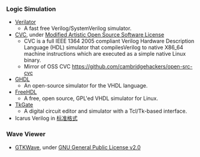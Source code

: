 ### Logic Simulation
 - [Verilator](https://www.veripool.org/wiki/verilator)
   - A fast free Verilog/SystemVerilog simulator.
 - [CVC](http://www.tachyon-da.com/what-is-cvc/), under [Modified Artistic Open Source Software License](tachyon-da.com/licensing-faq/)
   - CVC is a full IEEE 1364 2005 compliant Verilog Hardware Description Language (HDL) simulator that compilesVerilog to native X86_64 machine instructions which are executed as a simple native Linux binary.
   - Mirror of OSS CVC https://github.com/cambridgehackers/open-src-cvc
 - [GHDL](https://github.com/ghdl/ghdl)
   - An open-source simulator for the VHDL language.
 - [FreeHDL](http://freehdl.seul.org/)
   - A free, open source, GPL'ed VHDL simulator for Linux.
 - [TkGate](https://github.com/bnoordhuis/tkgate)
   - A digital circuit editor and simulator with a Tcl/Tk-based interface.
 - Icarus Verilog in [标准格式](../../flow/standard/)

### Wave Viewer
- [GTKWave](https://github.com/gtkwave/gtkwave), under [GNU General Public License v2.0](https://github.com/gtkwave/gtkwave/blob/master/LICENSE)
